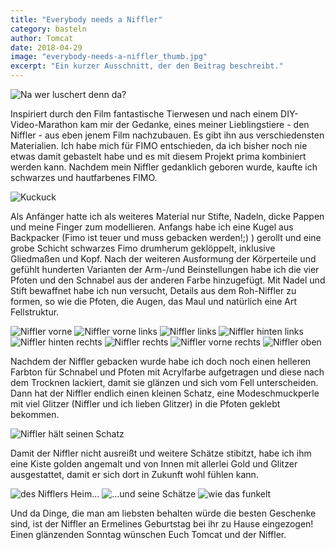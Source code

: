 ```yaml
---
title: "Everybody needs a Niffler"
category: basteln
author: Tomcat
date: 2018-04-29
image: "everybody-needs-a-niffler_thumb.jpg"
excerpt: "Ein kurzer Ausschnitt, der den Beitrag beschreibt."
---
```


![Na wer luschert denn da?](_1150390.jpg)

Inspiriert durch den Film fantastische Tierwesen und nach einem DIY-Video-Marathon kam mir der Gedanke, eines meiner Lieblingstiere - den Niffler - aus eben jenem Film nachzubauen.
Es gibt ihn aus verschiedensten Materialien. 
Ich habe mich für FIMO entschieden, da ich bisher noch nie etwas damit gebastelt habe und es mit diesem Projekt prima kombiniert werden kann. 
Nachdem mein Niffler gedanklich geboren wurde, kaufte ich schwarzes und hautfarbenes FIMO.

![Kuckuck](_1150380.jpg) 

Als Anfänger hatte ich als weiteres Material nur Stifte, Nadeln, dicke Pappen und meine Finger zum modellieren. Anfangs habe ich eine Kugel aus Backpacker (Fimo ist teuer und muss gebacken werden!;) ) gerollt und eine grobe Schicht schwarzes Fimo drumherum geklöppelt, inklusive Gliedmaßen und Kopf. Nach der weiteren Ausformung der Körperteile und gefühlt hunderten Varianten der Arm-/und Beinstellungen habe ich die vier Pfoten und den Schnabel aus der anderen Farbe hinzugefügt. Mit Nadel und Stift bewaffnet habe ich nun versucht, Details aus dem Roh-Niffler zu formen, so wie die Pfoten, die Augen, das Maul und natürlich eine Art Fellstruktur. 

![Niffler vorne](_1150387.jpg)
![Niffler vorne links](_1150381.jpg)
![Niffler links](_1150382.jpg)
![Niffler hinten links](_1150383.jpg)
![Niffler hinten rechts](_1150384.jpg)
![Niffler rechts](_1150385.jpg)
![Niffler vorne rechts](_1150386.jpg)
![Niffler oben](_1150388.jpg)

Nachdem der Niffler gebacken wurde habe ich doch noch einen helleren Farbton für Schnabel und Pfoten mit Acrylfarbe aufgetragen und diese nach dem Trocknen lackiert, damit sie glänzen und sich vom Fell unterscheiden. Dann hat der Niffler endlich einen kleinen Schatz, eine Modeschmuckperle mit viel Glitzer (Niffler und ich lieben Glitzer) in die Pfoten geklebt bekommen. 

![Niffler hält seinen Schatz](_1150375.jpg)

Damit der Niffler nicht ausreißt und weitere Schätze stibitzt, habe ich ihm eine Kiste golden angemalt und von Innen mit allerlei Gold und Glitzer ausgestattet, damit er sich dort in Zukunft wohl fühlen kann. 

![des Nifflers Heim...](_1150369.jpg)
![...und seine Schätze](_1150378.jpg)
![wie das funkelt](_1150376.jpg)

Und da Dinge, die man am liebsten behalten würde die besten Geschenke sind, ist der Niffler an Ermelines Geburtstag bei ihr zu Hause eingezogen! Einen glänzenden Sonntag wünschen Euch Tomcat und der Niffler.
